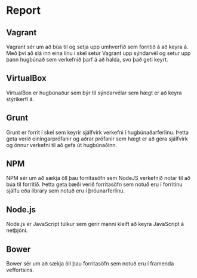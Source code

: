 # Report

## Vagrant
Vagrant sér um að búa til og setja upp umhverfið sem forritið á að keyra á.
Með því að slá inn eina línu í skel setur Vagrant upp sýndarvél og setur upp
þann hugbúnað sem verkefnið þarf á að halda, svo það geti keyrt.

## VirtualBox
VirtualBox er hugbúnaður sem býr til sýndarvélar sem hægt er að keyra
stýrikerfi á.

## Grunt
Grunt er forrit í skel sem keyrir sjálfvirk verkefni í hugbúnaðarferlinu. Þetta
geta verið einingarprófanir og aðrar prófanir sem hægt er að gera sjálfvirk og
önnur verkefni til að gefa út hugbúnaðinn.

## NPM
NPM sér um að sækja öll þau forritasöfn sem NodeJS verkefnið notar til að
búa til forritið. Þetta geta bæði verið forritasöfn sem notuð eru í forritinu
sjálfu eða library sem notuð eru í þróunarferlinu.

## Node.js
Node.js er JavaScript túlkur sem gerir manni kleift að keyra JavaScript á
netþjóni.

## Bower
Bower sér um að sækja öll þau forritasöfn sem notuð eru í framenda veffortsins.
